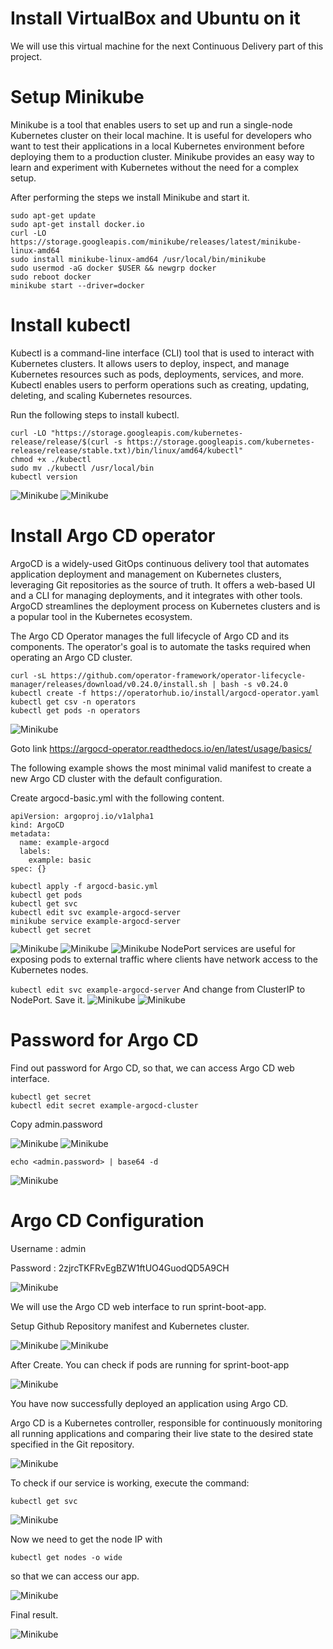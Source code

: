 ﻿# Install VirtualBox and Ubuntu on it

We will use this virtual machine for the next Continuous Delivery part of this project.

# Setup Minikube

Minikube is a tool that enables users to set up and run a single-node Kubernetes cluster on their local machine. It is useful for developers who want to test their applications in a local Kubernetes environment before deploying them to a production cluster. Minikube provides an easy way to learn and experiment with Kubernetes without the need for a complex setup.

After performing the steps we install Minikube and start it.
```
sudo apt-get update
sudo apt-get install docker.io
curl -LO https://storage.googleapis.com/minikube/releases/latest/minikube-linux-amd64
sudo install minikube-linux-amd64 /usr/local/bin/minikube
sudo usermod -aG docker $USER && newgrp docker
sudo reboot docker
minikube start --driver=docker
```
# Install kubectl

Kubectl is a command-line interface (CLI) tool that is used to interact with Kubernetes clusters. It allows users to deploy, inspect, and manage Kubernetes resources such as pods, deployments, services, and more. Kubectl enables users to perform operations such as creating, updating, deleting, and scaling Kubernetes resources.

Run the following steps to install kubectl.
```
curl -LO "https://storage.googleapis.com/kubernetes-release/release/$(curl -s https://storage.googleapis.com/kubernetes-release/release/stable.txt)/bin/linux/amd64/kubectl"
chmod +x ./kubectl
sudo mv ./kubectl /usr/local/bin
kubectl version
```
![Minikube](https://github.com/Edgar85/Jenkins-Zero-To-Hero/blob/main/Screenshots/minikube_1.avif)
![Minikube](https://github.com/Edgar85/Jenkins-Zero-To-Hero/blob/main/Screenshots/minikube_2.avif)

# Install Argo CD operator
ArgoCD is a widely-used GitOps continuous delivery tool that automates application deployment and management on Kubernetes clusters, leveraging Git repositories as the source of truth. It offers a web-based UI and a CLI for managing deployments, and it integrates with other tools. ArgoCD streamlines the deployment process on Kubernetes clusters and is a popular tool in the Kubernetes ecosystem.

The Argo CD Operator manages the full lifecycle of Argo CD and its components. The operator's goal is to automate the tasks required when operating an Argo CD cluster.
```
curl -sL https://github.com/operator-framework/operator-lifecycle-manager/releases/download/v0.24.0/install.sh | bash -s v0.24.0
kubectl create -f https://operatorhub.io/install/argocd-operator.yaml
kubectl get csv -n operators
kubectl get pods -n operators
```
![Minikube](https://github.com/Edgar85/Jenkins-Zero-To-Hero/blob/main/Screenshots/minikube_3.avif)

Goto link https://argocd-operator.readthedocs.io/en/latest/usage/basics/

The following example shows the most minimal valid manifest to create a new Argo CD cluster with the default configuration.

Create argocd-basic.yml with the following content.
```
apiVersion: argoproj.io/v1alpha1
kind: ArgoCD
metadata:
  name: example-argocd
  labels:
    example: basic
spec: {}
```
```
kubectl apply -f argocd-basic.yml
kubectl get pods
kubectl get svc
kubectl edit svc example-argocd-server
minikube service example-argocd-server
kubectl get secret
```
![Minikube](https://github.com/Edgar85/Jenkins-Zero-To-Hero/blob/main/Screenshots/minikube_4.avif)
![Minikube](https://github.com/Edgar85/Jenkins-Zero-To-Hero/blob/main/Screenshots/minikube_5.avif)
![Minikube](https://github.com/Edgar85/Jenkins-Zero-To-Hero/blob/main/Screenshots/minikube_6.avif)
NodePort services are useful for exposing pods to external traffic where clients have network access to the Kubernetes nodes.

```kubectl edit svc example-argocd-server``` And change from ClusterIP to NodePort. Save it.
![Minikube](https://github.com/Edgar85/Jenkins-Zero-To-Hero/blob/main/Screenshots/argocd_1.avif)
![Minikube](https://github.com/Edgar85/Jenkins-Zero-To-Hero/blob/main/Screenshots/minikube_7.avif)

# Password for Argo CD

Find out password for Argo CD, so that, we can access Argo CD web interface.
```
kubectl get secret
kubectl edit secret example-argocd-cluster
```
Copy admin.password

![Minikube](https://github.com/Edgar85/Jenkins-Zero-To-Hero/blob/main/Screenshots/minikube_8.avif)
![Minikube](https://github.com/Edgar85/Jenkins-Zero-To-Hero/blob/main/Screenshots/argocd_2.avif)
```
echo <admin.password> | base64 -d
```
![Minikube](https://github.com/Edgar85/Jenkins-Zero-To-Hero/blob/main/Screenshots/argocd_3.avif)

# Argo CD Configuration

Username : admin

Password : 2zjrcTKFRvEgBZW1ftUO4GuodQD5A9CH

![Minikube](https://github.com/Edgar85/Jenkins-Zero-To-Hero/blob/main/Screenshots/argocd_4.avif)

We will use the Argo CD web interface to run sprint-boot-app.

Setup Github Repository manifest and Kubernetes cluster.

![Minikube](https://github.com/Edgar85/Jenkins-Zero-To-Hero/blob/main/Screenshots/argocd_5.avif)
![Minikube](https://github.com/Edgar85/Jenkins-Zero-To-Hero/blob/main/Screenshots/argocd_6.avif)

After Create. You can check if pods are running for sprint-boot-app

![Minikube](https://github.com/Edgar85/Jenkins-Zero-To-Hero/blob/main/Screenshots/minikube_9.avif)

You have now successfully deployed an application using Argo CD.

Argo CD is a Kubernetes controller, responsible for continuously monitoring all running applications and comparing their live state to the desired state specified in the Git repository.

![Minikube](https://github.com/Edgar85/Jenkins-Zero-To-Hero/blob/main/Screenshots/Screenshot%20from%202023-04-21%2017-00-21.png)

To check if our service is working, execute the command:
```
kubectl get svc
```
![Minikube](https://github.com/Edgar85/Jenkins-Zero-To-Hero/blob/main/Screenshots/kubectl-get-svc.png)

Now we need to get the node IP with 
```
kubectl get nodes -o wide 
```
so that we can access our app.

![Minikube](https://github.com/Edgar85/Jenkins-Zero-To-Hero/blob/main/Screenshots/kubectl-get-wide.png)

Final result.

![Minikube](https://github.com/Edgar85/Jenkins-Zero-To-Hero/blob/main/Screenshots/Screenshot%20from%202023-04-21%2017-00-54.png)
